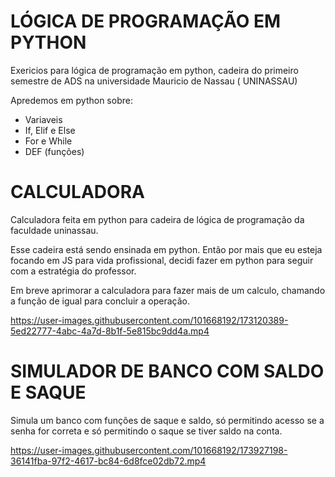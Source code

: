 # LÓGICA DE PROGRAMAÇÃO EM PYTHON

Exericios para lógica de programação em python, cadeira do primeiro semestre de ADS na universidade Mauricio de Nassau ( UNINASSAU)

<p>Apredemos em python sobre:</p>
<ul>
  <li>Variaveis</li>
  <li>If, Elif e Else</li>
  <li>For e While</li>
  <li>DEF (funções)</li>
</ul>

# CALCULADORA
<p>Calculadora feita em python para cadeira de lógica de programação da faculdade uninassau.</p>
<p>Esse cadeira está sendo ensinada em python. Então por mais que eu esteja focando em JS para vida profissional, decidi fazer em python para seguir com a estratégia do professor.</p>


<p>Em breve aprimorar a calculadora para fazer mais de um calculo, chamando a função de igual para concluir a operação.</p>

https://user-images.githubusercontent.com/101668192/173120389-5ed22777-4abc-4a7d-8b1f-5e815bc9dd4a.mp4

# SIMULADOR DE BANCO COM SALDO E SAQUE

<p>Simula um banco com funções de saque e saldo, só permitindo acesso se a senha for correta e só permitindo o saque se tiver saldo na conta.</p>

https://user-images.githubusercontent.com/101668192/173927198-36141fba-97f2-4617-bc84-6d8fce02db72.mp4


